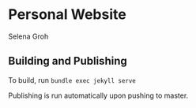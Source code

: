 # Personal Website
Selena Groh

## Building and Publishing
To build, run `bundle exec jekyll serve`

Publishing is run automatically upon pushing to master.